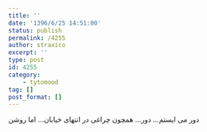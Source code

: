 ```yaml
---
title: ''
date: '1396/6/25 14:51:00'
status: publish
permalink: /4255
author: straxico
excerpt: ''
type: post
id: 4255
category:
    - tytomood
tag: []
post_format: []
---
```

دور می ایستم… دور… همچون چراغی در انتهای خیابان… اما روشن